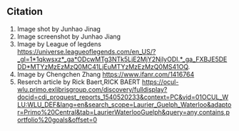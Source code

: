 ## Citation
1. Image shot by Junhao Jinag
2. Image screenshot by Junhao Jiang
3. Image by League of legdens https://universe.leagueoflegends.com/en_US/?_gl=1*1qkwsxz*_ga*ODcwMTg3NTk5LjE2MjY2NjIyODI.*_ga_FXBJE5DEDD*MTYzMzEzMzQ0MC41LjEuMTYzMzEzMzQ0MS41OQ.
4. Image by Chengchen Zhang https://www.ifanr.com/1416764
5. Reserch article by Rick Baert,RICK BAERT https://ocul-wlu.primo.exlibrisgroup.com/discovery/fulldisplay?docid=cdi_proquest_reports_1540520233&context=PC&vid=01OCUL_WLU:WLU_DEF&lang=en&search_scope=Laurier_Guelph_Waterloo&adaptor=Primo%20Central&tab=LaurierWaterlooGuelph&query=any,contains,portfolio%20goals&offset=0